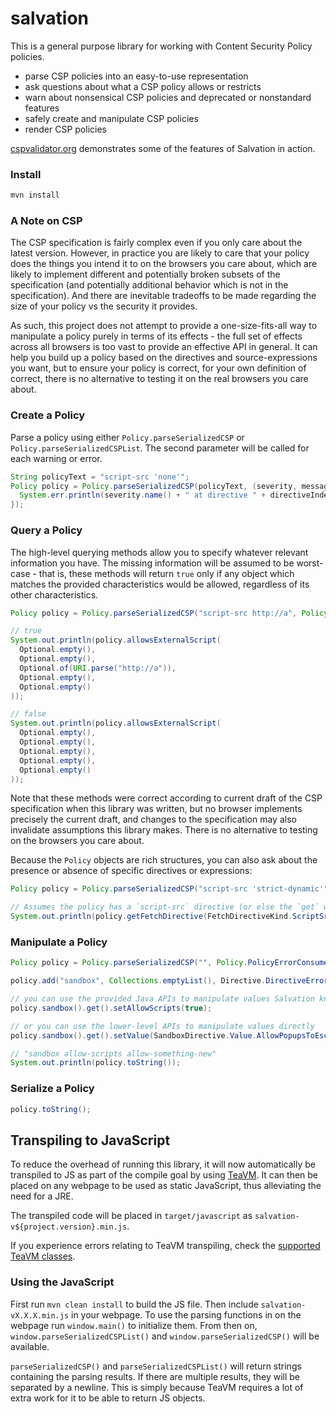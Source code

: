 salvation
==========

This is a general purpose library for working with Content Security Policy policies.

* parse CSP policies into an easy-to-use representation
* ask questions about what a CSP policy allows or restricts
* warn about nonsensical CSP policies and deprecated or nonstandard features
* safely create and manipulate CSP policies
* render CSP policies

[cspvalidator.org](https://cspvalidator.org) demonstrates some of the features of Salvation in action.

### Install

```sh
mvn install
```

### A Note on CSP

The CSP specification is fairly complex even if you only care about the latest version. However, in practice you are likely to care that your policy does the things you intend it to on the browsers you care about, which are likely to implement different and potentially broken subsets of the specification (and potentially additional behavior which is not in the specification). And there are inevitable tradeoffs to be made regarding the size of your policy vs the security it provides.

As such, this project does not attempt to provide a one-size-fits-all way to manipulate a policy purely in terms of its effects - the full set of effects across all browsers is too vast to provide an effective API in general. It can help you build up a policy based on the directives and source-expressions you want, but to ensure your policy is correct, for your own definition of correct, there is no alternative to testing it on the real browsers you care about.


### Create a Policy

Parse a policy using either `Policy.parseSerializedCSP` or `Policy.parseSerializedCSPList`. The second parameter will be called for each warning or error.

```java
String policyText = "script-src 'none'";
Policy policy = Policy.parseSerializedCSP(policyText, (severity, message, directiveIndex, valueIndex) -> {
  System.err.println(severity.name() + " at directive " + directiveIndex + (valueIndex == -1 ? "" : " at value " + valueIndex) + ": " + message);
});
```

### Query a Policy

The high-level querying methods allow you to specify whatever relevant information you have. The missing information will be assumed to be worst-case - that is, these methods will return `true` only if any object which matches the provided characteristics would be allowed, regardless of its other characteristics. 

```java
Policy policy = Policy.parseSerializedCSP("script-src http://a", Policy.PolicyErrorConsumer.ignored);

// true
System.out.println(policy.allowsExternalScript(
  Optional.empty(),
  Optional.empty(),
  Optional.of(URI.parse("http://a")),
  Optional.empty(),
  Optional.empty()
));

// false
System.out.println(policy.allowsExternalScript(
  Optional.empty(),
  Optional.empty(),
  Optional.empty(),
  Optional.empty(),
  Optional.empty()
));
```

Note that these methods were correct according to current draft of the CSP specification when this library was written, but no browser implements precisely the current draft, and changes to the specification may also invalidate assumptions this library makes. There is no alternative to testing on the browsers you care about.

Because the `Policy` objects are rich structures, you can also ask about the presence or absence of specific directives or expressions:

```java
Policy policy = Policy.parseSerializedCSP("script-src 'strict-dynamic'", Policy.PolicyErrorConsumer.ignored);

// Assumes the policy has a `script-src` directive (or else the `get` would throw), and checks if it contains the `'strict-dynamic'` source expression
System.out.println(policy.getFetchDirective(FetchDirectiveKind.ScriptSrc).get().strictDynamic());
```

### Manipulate a Policy

```java
Policy policy = Policy.parseSerializedCSP("", Policy.PolicyErrorConsumer.ignored);

policy.add("sandbox", Collections.emptyList(), Directive.DirectiveErrorConsumer.ignored);

// you can use the provided Java APIs to manipulate values Salvation knows about
policy.sandbox().get().setAllowScripts(true);

// or you can use the lower-level APIs to manipulate values directly 
policy.sandbox().get().setValue(SandboxDirective.Value.AllowPopupsToEscapeSandbox, false);

// "sandbox allow-scripts allow-something-new"
System.out.println(policy.toString());

```

### Serialize a Policy

```java
policy.toString();
```

## Transpiling to JavaScript
To reduce the overhead of running this library, it will now automatically be transpiled to JS as part of the compile goal by using [TeaVM](https://teavm.org/). It can then be placed on any webpage to be used as static JavaScript, thus alleviating the need for a JRE.

The transpiled code will be placed in `target/javascript` as `salvation-v${project.version}.min.js`.

If you experience errors relating to TeaVM transpiling, check the [supported TeaVM classes](https://teavm.org/jcl-report/recent/jcl.html).

### Using the JavaScript

First run `mvn clean install` to build the JS file. Then include `salvation-vX.X.X.min.js` in your webpage.
To use the parsing functions in on the webpage run `window.main()` to initialize them. From then on, `window.parseSerializedCSPList()` and `window.parseSerializedCSP()` will be available.

`parseSerializedCSP()` and `parseSerializedCSPList()` will return strings containing the parsing results. If there are multiple results, they will be separated by a newline. This is simply because TeaVM requires a lot of extra work for it to be able to return JS objects.
